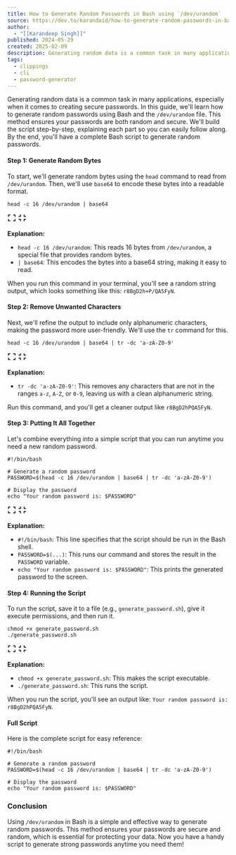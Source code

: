 ```yaml
---
title: How to Generate Random Passwords in Bash using `/dev/urandom`
source: https://dev.to/karandaid/how-to-generate-random-passwords-in-bash-using-devurandom-4cp8
author:
  - "[[Karandeep Singh]]"
published: 2024-05-29
created: 2025-02-09
description: Generating random data is a common task in many applications, especially when it comes to creating... Tagged with bash, script, password, random.
tags:
  - clippings
  - cli
  - password-generator
---
```

Generating random data is a common task in many applications, especially when it comes to creating secure passwords. In this guide, we'll learn how to generate random passwords using Bash and the `/dev/urandom` file. This method ensures your passwords are both random and secure. We'll build the script step-by-step, explaining each part so you can easily follow along. By the end, you'll have a complete Bash script to generate random passwords.

#### Step 1: Generate Random Bytes

To start, we'll generate random bytes using the `head` command to read from `/dev/urandom`. Then, we'll use `base64` to encode these bytes into a readable format.  

```shell
head -c 16 /dev/urandom | base64
```

<svg xmlns="http://www.w3.org/2000/svg" width="20px" height="20px" viewBox="0 0 24 24" class="highlight-action crayons-icon highlight-action--fullscreen-on"><title>Enter fullscreen mode</title> <path d="M16 3h6v6h-2V5h-4V3zM2 3h6v2H4v4H2V3zm18 16v-4h2v6h-6v-2h4zM4 19h4v2H2v-6h2v4z"></path></svg> <svg xmlns="http://www.w3.org/2000/svg" width="20px" height="20px" viewBox="0 0 24 24" class="highlight-action crayons-icon highlight-action--fullscreen-off"><title>Exit fullscreen mode</title><path d="M18 7h4v2h-6V3h2v4zM8 9H2V7h4V3h2v6zm10 8v4h-2v-6h6v2h-4zM8 15v6H6v-4H2v-2h6z"></path></svg>

**Explanation:**

- `head -c 16 /dev/urandom`: This reads 16 bytes from `/dev/urandom`, a special file that provides random bytes.
- `| base64`: This encodes the bytes into a base64 string, making it easy to read.

When you run this command in your terminal, you'll see a random string output, which looks something like this: `r8BgD2h+P/QA5FyN`.

#### Step 2: Remove Unwanted Characters

Next, we'll refine the output to include only alphanumeric characters, making the password more user-friendly. We'll use the `tr` command for this.  

```shell
head -c 16 /dev/urandom | base64 | tr -dc 'a-zA-Z0-9'
```

<svg xmlns="http://www.w3.org/2000/svg" width="20px" height="20px" viewBox="0 0 24 24" class="highlight-action crayons-icon highlight-action--fullscreen-on"><title>Enter fullscreen mode</title> <path d="M16 3h6v6h-2V5h-4V3zM2 3h6v2H4v4H2V3zm18 16v-4h2v6h-6v-2h4zM4 19h4v2H2v-6h2v4z"></path></svg> <svg xmlns="http://www.w3.org/2000/svg" width="20px" height="20px" viewBox="0 0 24 24" class="highlight-action crayons-icon highlight-action--fullscreen-off"><title>Exit fullscreen mode</title><path d="M18 7h4v2h-6V3h2v4zM8 9H2V7h4V3h2v6zm10 8v4h-2v-6h6v2h-4zM8 15v6H6v-4H2v-2h6z"></path></svg>

**Explanation:**

- `tr -dc 'a-zA-Z0-9'`: This removes any characters that are not in the ranges `a-z`, `A-Z`, or `0-9`, leaving us with a clean alphanumeric string.

Run this command, and you'll get a cleaner output like `r8BgD2hPQA5FyN`.

#### Step 3: Putting It All Together

Let's combine everything into a simple script that you can run anytime you need a new random password.  

```shell
#!/bin/bash

# Generate a random password
PASSWORD=$(head -c 16 /dev/urandom | base64 | tr -dc 'a-zA-Z0-9')

# Display the password
echo "Your random password is: $PASSWORD"
```

<svg xmlns="http://www.w3.org/2000/svg" width="20px" height="20px" viewBox="0 0 24 24" class="highlight-action crayons-icon highlight-action--fullscreen-on"><title>Enter fullscreen mode</title> <path d="M16 3h6v6h-2V5h-4V3zM2 3h6v2H4v4H2V3zm18 16v-4h2v6h-6v-2h4zM4 19h4v2H2v-6h2v4z"></path></svg> <svg xmlns="http://www.w3.org/2000/svg" width="20px" height="20px" viewBox="0 0 24 24" class="highlight-action crayons-icon highlight-action--fullscreen-off"><title>Exit fullscreen mode</title><path d="M18 7h4v2h-6V3h2v4zM8 9H2V7h4V3h2v6zm10 8v4h-2v-6h6v2h-4zM8 15v6H6v-4H2v-2h6z"></path></svg>

**Explanation:**

- `#!/bin/bash`: This line specifies that the script should be run in the Bash shell.
- `PASSWORD=$(...)`: This runs our command and stores the result in the `PASSWORD` variable.
- `echo "Your random password is: $PASSWORD"`: This prints the generated password to the screen.

#### Step 4: Running the Script

To run the script, save it to a file (e.g., `generate_password.sh`), give it execute permissions, and then run it.  

```shell
chmod +x generate_password.sh
./generate_password.sh
```

<svg xmlns="http://www.w3.org/2000/svg" width="20px" height="20px" viewBox="0 0 24 24" class="highlight-action crayons-icon highlight-action--fullscreen-on"><title>Enter fullscreen mode</title> <path d="M16 3h6v6h-2V5h-4V3zM2 3h6v2H4v4H2V3zm18 16v-4h2v6h-6v-2h4zM4 19h4v2H2v-6h2v4z"></path></svg> <svg xmlns="http://www.w3.org/2000/svg" width="20px" height="20px" viewBox="0 0 24 24" class="highlight-action crayons-icon highlight-action--fullscreen-off"><title>Exit fullscreen mode</title><path d="M18 7h4v2h-6V3h2v4zM8 9H2V7h4V3h2v6zm10 8v4h-2v-6h6v2h-4zM8 15v6H6v-4H2v-2h6z"></path></svg>

**Explanation:**

- `chmod +x generate_password.sh`: This makes the script executable.
- `./generate_password.sh`: This runs the script.

When you run the script, you'll see an output like: `Your random password is: r8BgD2hPQA5FyN`.

#### Full Script

Here is the complete script for easy reference:  

```shell
#!/bin/bash

# Generate a random password
PASSWORD=$(head -c 16 /dev/urandom | base64 | tr -dc 'a-zA-Z0-9')

# Display the password
echo "Your random password is: $PASSWORD"
```

### Conclusion

Using `/dev/urandom` in Bash is a simple and effective way to generate random passwords. This method ensures your passwords are secure and random, which is essential for protecting your data. Now you have a handy script to generate strong passwords anytime you need them!